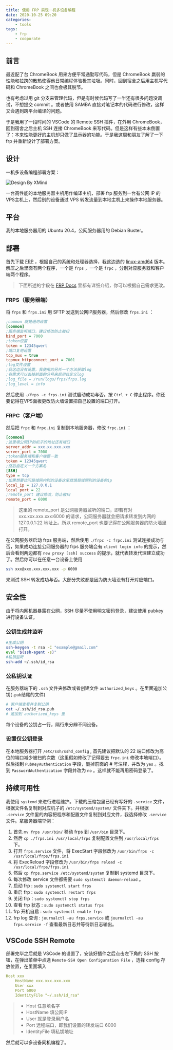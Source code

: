 ```yaml
---
title: 使用 FRP 实现一机多设备编程
date: 2020-10-25 09:20
categories:
	- tools
tags:
	- frp
	- cooporate
---
```



## 前言

最近配了台 ChromeBook 用来方便平常通勤写代码，但是 ChromeBook 羸弱的性能和拉跨的散热使得他日常编程体验极其垃圾。同时，回到宿舍之后用主机写代码和 ChromeBook 之间也会极其脱节。

也有考虑过用 git 分支来管理代码，但是有时候代码写了一半还有很多问题没调试，不想提交 commit 。或者使用 SAMBA 直接对笔记本的代码进行修改，这样又会遇到跨平台编译的问题。

于是我用了一段时间的 VSCode 的 Remote SSH 插件，在外用 ChromeBook，回到宿舍之后主机 SSH 连接 ChromeBook 来写代码。但是这样有些本末倒置了：本来性能更好的主机却只做了显示器的功能。于是我这周和朋友了解了一下 frp 并重新设计了部署方案。

## 设计

一机多设备编程部署方案：

![Design By XMind](https://cdn.jsdelivr.net/gh/Avimitin/PicStorage/pic/20201025132138.png)

一台高性能的本地服务器主机用作编译主机，部署 frp 服务到一台有公网 IP 的 VPS主机上，然后别的设备通过 VPS 转发流量到本地主机上来操作本地服务器。

## 平台

我的本地服务器用的 Ubuntu 20.4，公网服务器用的 Debian Buster。

## 部署

首先下载 [FRP](https://github.com/fatedier/frp) ，根据自己的系统和处理器选择，我这边选的 [linux-amd64](https://github.com/fatedier/frp/releases/download/v0.34.1/frp_0.34.1_linux_amd64.tar.gz) 版本。解压之后里面有两个程序，一个是 `frps` ，一个是 `frpc` ，分别对应服务器和客户端两个程序。

> 下面所述的字段在 [FRP Docs](https://gofrp.org/docs/) 里都有详细介绍，你可以根据自己需求更改。

### FRPS（服务器端）

将 `frps` 和 `frps.ini` 用 SFTP 发送到公网IP服务器，然后修改 `frps.ini` ：

```ini
;common 就是通用设置
[common]
;服务端监听端口，建议修改防止被扫
bind_port = 7000
;token设置
token = 12345qwert
;端口复用设置
tcp_mux = true
tcpmux_httpconnect_port = 7001
;log文件设置
;我这边没有设置，我使用的另外一个方法获取log
;有需求可以去掉前面的分号来启用自定义log
;log_file = /run/logs/frps/frps.log
;log_level = info
```

然后使用 `./frps -c frps.ini` 测试启动成功与否。按 `Ctrl + C` 停止程序。你还要记得在VPS面板更改防火墙设置把自己设置的端口打开。

### FRPC（客户端）

然后把 `frpc` 和 `frpc.ini` 复制到本地服务器，修改 `frpc.ini` ：

```ini
[common]
;这里填公网IP的机子的地址还有端口
server_addr = xxx.xx.xxx.xxx
server_port = 7000
;token服务端和客户端要一致
token = 12345qwert
;然后自定义一个方案名
[SSH]
type = tcp
;如果想要访问局域网内别的设备这里就填局域网别的设备的ip
local_ip = 127.0.0.1
local_port = 22
;remote_port 建议修改，防止被扫
remote_port = 6000
```

> 这里的 remote_port 是公网服务器监听的端口，即若有对 xxx.xxx.xxx.xxx:6000 的请求，公网服务器就会把请求转发到内网的 127.0.0.1:22 地址上。所以 remote_port 也要记得在公网服务器的防火墙里打开。

在公网服务器启动 frps 服务端，然后使用 `./frpc -c frpc.ini` 测试连接成功与否，如果成功连接公网服务器的 frps 服务端会有 `client login info` 的提示，然后会看到两边都有 `new proxy [ssh] success` 的提示，就代表转发代理建立成功了。然后你可以在任意一台设备上使用

```bash
ssh xxx@xxx.xxx.xxx.xxx -p 6000
```

来测试 SSH  转发成功与否。大部分失败都是因为防火墙没有打开对应端口。

## 安全性

由于将内网机器暴露在公网，SSH 尽量不使用明文密码登录，建议使用 pubkey 进行设备认证。

### 公钥生成并监听

```bash
#生成公钥
ssh-keygen -t rsa -C "example@gmail.com"
eval "$(ssh-agent -s)"
#私钥监听
ssh-add ~/.ssh/id_rsa
```

### 公私钥认证

在服务器端下的 `.ssh` 文件夹修改或者创建文件 `authorized_keys` 。在里面追加公钥(`.pub`结尾的文件)

```bash
# 客户端查看并复制公钥
cat ~/.ssh/id_rsa.pub
# 追加到 authorized_keys 里
```

每个设备的公钥占一行，隔行来分辨不同设备。

### 设置仅公钥登录

在本地服务器打开 `/etc/ssh/sshd_config` , 首先建议把默认的 22 端口修改为高位的端口减少被扫的次数（这里假如修改了记得要去 `frpc.ini` 修改本地端口）。然后找到 `PubKeyAuthentication` 字段，删掉前面的 # 号注释，并改为 `yes` 。找到 `PasswordAuthentication` 字段并改为 `no` 。这样就不能再用密码登录了。

## 持续可用性

我使用 `systemd` 来进行进程维护。下载的压缩包里已经有写好的 `.service` 文件，根据文件名复制到对应机子的 `/etc/systemd/system/` 文件夹下。并根据 `.service` 文件里的内容把程序和配置文件复制到对应文件，我选择修改 `.service ` 文件。拿服务器端举例：

1. 首先 `mv frps /usr/bin/` 移动 frps 到 `/usr/bin` 目录下。
2. 然后 `cp ./frps.ini /usr/local/frps` 复制配置文件到 `/usr/local/frps` 下。
3. 打开 `frps.service` 文件，将 ExecStart 字段修改为 `/usr/bin/frps -c /usr/local/frps/frps.ini`
4. 将 ExecReload 字段修改为 `/usr/bin/frps reload -c /usr/local/frps/frps.ini`
5. 然后 `cp frps.service /etc/systemd/system` 复制到 systemd 目录下。
6. 每次修改 service 文件都需要 `sudo systemctl daemon-reload` 。
7. 启动 frp  :   `sudo systemctl start frps`
8. 重启 frp : `sudo systemctl restart frps`
9. 关闭 frp：`sudo systemctl stop frps`
10. 查看 frp 状态 : `sudo systemctl status frps`
11. frp 开机自启 : `sudo systemctl enable frps`
12. frp log 查询 : `journalctl -au frps.service` 或 `journalctl -au frps.service -f` 查看最新日志并等待新日志输出。

## VSCode SSH Remote

部署完毕之后就是 VSCode 的设置了，安装好插件之后点击左下角的 SSH 按钮，在弹出菜单中点选 `Remote-SSH Open Configuration File` ，选择 config 存放位置，在里面填入

```yaml
Host xxx
	HostName xxx.xxx.xxx.xxx
	User xxx
	Port 6000
	IdentityFile "~/.ssh/id_rsa"
```

> - Host 任意填名字
> - HostName 填公网IP
> - User 就是登录用户名
> - Port 远程端口，即我们设置的转发端口 6000
> - IdentityFile 填私钥地址

然后就可以多设备同机编程了。

